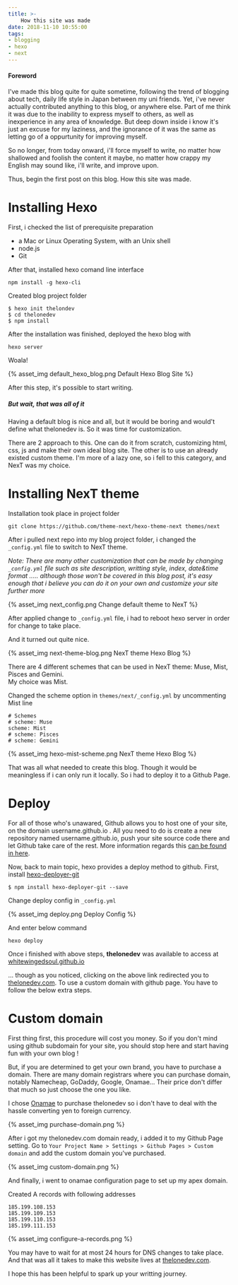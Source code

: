 ```yaml
---
title: >-
	How this site was made
date: 2018-11-10 10:55:00
tags: 
- blogging
- hexo
- next
---
```


#### Foreword

I've made this blog quite for quite sometime, following the trend of blogging about tech, daily life style in Japan between my uni friends. Yet, i've never actually contributed anything to this blog, or anywhere else. Part of me think it was due to the inability to express myself to others, as well as inexperience in any area of knowledge. But deep down inside i know it's just an excuse for my laziness, and the ignorance of it was the same as letting go of a oppurtunity for improving myself. 

So no longer, from today onward, i'll force myself to write, no matter how shallowed and foolish the content it maybe, no matter how crappy my English may sound like, i'll write, and improve upon.

Thus, begin the first post on this blog. How this site was made.


# Installing Hexo

First, i checked the list of prerequisite preparation

- a Mac or Linux Operating System, with an Unix shell
- node.js
- Git

After that, installed hexo comand line interface

```
npm install -g hexo-cli
```

Created blog project folder

```
$ hexo init thelondev
$ cd thelonedev
$ npm install
```

After the installation was finished, deployed the hexo blog with

```
hexo server
```

Woala!

{% asset_img default_hexo_blog.png Default Hexo Blog Site %}

After this step, it's possible to start writing.

##### But wait, that was all of it

Having a default blog is nice and all, but it would be boring and would't define what thelonedev is. 
So it was time for customization.

There are 2 approach to this. One can do it from scratch, customizing html, css, js and make their own ideal blog site.
The other is to use an already existed custom theme. I'm more of a lazy one, so i fell to this category, and NexT was my choice.

# Installing NexT theme

Installation took place in project folder

```
git clone https://github.com/theme-next/hexo-theme-next themes/next
```

After i pulled next repo into my blog project folder, i changed the `_config.yml` file to switch to NexT theme.

*Note: There are many other customization that can be made by changing `_config.yml` file such as site description, writting style, index, date&time format ..... although those won't be covered in this blog post, it's easy enough that i believe you can do it on your own and customize your site further more*

{% asset_img next_config.png Change default theme to NexT %}

After applied change to `_config.yml` file, i had to reboot hexo server in order for change to take place.

And it turned out quite nice.

{% asset_img next-theme-blog.png NexT theme Hexo Blog %}

There are 4 different schemes that can be used in NexT theme: Muse, Mist, Pisces and Gemini.      
My choice was Mist.

Changed the scheme option in `themes/next/_config.yml` by uncommenting Mist line

```
# Schemes
# scheme: Muse
scheme: Mist
# scheme: Pisces
# scheme: Gemini
```

{% asset_img hexo-mist-scheme.png NexT theme Hexo Blog %}


That was all what needed to create this blog. Though it would be meaningless if i can only run it locally.
So i had to deploy it to a Github Page.

# Deploy

For all of those who's unawared, Github allows you to host one of your site, on the domain username.github.io . All you need to do is create a new repository named username.github.io, push your site source code there and let Github take care of the rest.
More information regards this [can be found in here](https://pages.github.com/).

Now, back to main topic, hexo provides a deploy method to github. First, install [hexo-deployer-git](https://github.com/hexojs/hexo-deployer-git)

```
$ npm install hexo-deployer-git --save
```

Change deploy config in `_config.yml`

{% asset_img deploy.png Deploy Config %}

And enter below command

```
hexo deploy
```

Once i finished with above steps, **thelonedev** was available to access at [whitewingedsoul.github.io](https://whitewingedsoul.github.io)

... though as you noticed, clicking on the above link redirected you to [thelonedev.com](https://thelonedev.com). To use a custom domain with github page. You have to follow the below extra steps.

# Custom domain

First thing first, this procedure will cost you money. So if you don't mind using github subdomain for your site, you should stop here and start having fun with your own blog !

But, if you are determined to get your own brand, you have to purchase a domain. There are many domain registrars where you can purchase domain, notably Namecheap, GoDaddy, Google, Onamae... Their price don't differ that much so just choose the one you like.

I chose [Onamae](https://www.onamae.com/) to purchase thelonedev so i don't have to deal with the hassle converting yen to foreign currency. 

{% asset_img purchase-domain.png %}

After i got my thelonedev.com domain ready, i added it to my Github Page setting.
Go to `Your Project Name > Settings > Github Pages > Custom domain` and add the custom domain you've purchased.

{% asset_img custom-domain.png %}

And finally, i went to onamae configuration page to set up my apex domain.

Created A records with following addresses

```
185.199.108.153
185.199.109.153
185.199.110.153
185.199.111.153
```

{% asset_img configure-a-records.png %}

You may have to wait for at most 24 hours for DNS changes to take place. 
And that was all it takes to make this website lives at [thelonedev.com](https://thelonedev.com). 

I hope this has been helpful to spark up your writting journey. 




